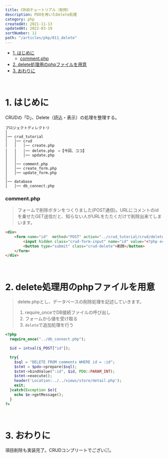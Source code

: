 ```yaml
---
title: CRUDチュートリアル（削除）
description: PDOを用いたDelete処理
category: php
createdAt: 2021-11-13
updatedAt: 2022-03-19
sortNumber: 11
path: "/articles/php/011_delete"
---
```


<nuxt-content-wrapper>

- [1. はじめに](#1-はじめに)
    - [comment.php](#commentphp)
- [2. delete処理用のphpファイルを用意](#2-delete処理用のphpファイルを用意)
- [3. おわりに](#3-おわりに)

<br>

# 1. はじめに
CRUDの「D」、Delete（読込・表示）の処理を整理する。
```
プロジェクトディレクトリ
│
│── crud_tutorial
│   │── crud
│   │   │── create.php
│   │   │── delete.php　←【今回、ココ】
│   │   │── update.php
│   │
│   │── comment.php
│   │── create_form.php
│   │── update_form.php
│
│── database
│   │── db_connect.php
```

### comment.php
> フォームで削除ボタンをつくりました(POST通信)。URLにコメントのidを乗せたGET送信だと、知らない人がURLをたたくだけで削除出来てしまいます。
```html
<div>
    <form name="id"  method="POST" action="../crud_tutorial/crud/delete.php">
        <input hidden class="crud-form-input" name="id" value="<?php echo h($comment["id"]); ?>">
        <button type="submit" class="crud-delete">削除</button>
    </form>
</div>
```

<br>

# 2. delete処理用のphpファイルを用意
> delete.phpとし、データベースの削除処理を記述していきます。
>  1. require_onceでDB接続ファイルの呼び出し
>  2. フォームから値を受け取る
>  3. `delete`で追加処理を行う

```php
<?php
  require_once("../db_connect.php");

  $id = intval($_POST["id"]);

  try{
    $sql = "DELETE FROM comments WHERE id = :id";
    $stmt = $pdo->prepare($sql);
    $stmt->bindValue(":id", $id, PDO::PARAM_INT);
    $stmt->execute();
    header('Location:../../views/store/detail.php');
    exit;
  }catch(Exception $e){
    echo $e->getMessage();
  }
?>
```

<br>

# 3. おわりに
項目削除も実装完了。CRUDコンプリートでござい〼。

</nuxt-content-wrapper>
